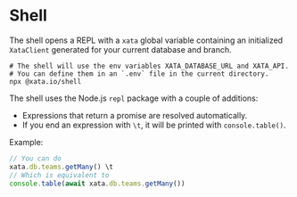# Shell

The shell opens a REPL with a `xata` global variable containing an initialized `XataClient` generated
for your current database and branch.

```shell
# The shell will use the env variables XATA_DATABASE_URL and XATA_API.
# You can define them in an `.env` file in the current directory.
npx @xata.io/shell
```

The shell uses the Node.js `repl` package with a couple of additions:

- Expressions that return a promise are resolved automatically.
- If you end an expression with `\t`, it will be printed with `console.table()`.

Example:

```js
// You can do
xata.db.teams.getMany() \t
// Which is equivalent to
console.table(await xata.db.teams.getMany())
```
